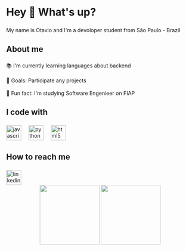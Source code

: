 <h1 align="left">Hey 👋 What's up?</h1>

###

<p align="left">My name is Otavio and I'm a devoloper student  from São Paulo - Brazil</p>

###

<h2 align="left">About me</h2>

###

<p align="left">📚 I'm currently learning languages about backend<br><br>🎯 Goals: Participate any projects<br><br>🎲 Fun fact: I'm studying Software Engenieer on FIAP</p>

###

<h2 align="left">I code with</h2>

###

<div align="left">
  <img src="https://cdn.jsdelivr.net/gh/devicons/devicon/icons/javascript/javascript-original.svg" height="40" alt="javascript logo"  />
  <img width="12" />
  <img src="https://cdn.jsdelivr.net/gh/devicons/devicon/icons/python/python-original.svg" height="40" alt="python logo"  />
  <img width="12" />
  <img src="https://cdn.jsdelivr.net/gh/devicons/devicon/icons/html5/html5-original.svg" height="40" alt="html5 logo"  />
</div>

###

<h2 align="left">How to reach me</h2>

###

<div align="left">
  <img src="https://cdn.jsdelivr.net/gh/devicons/devicon/icons/linkedin/linkedin-original.svg" height="40" alt="linkedin logo"  />
</div>

<div align="center">
  <img height="160em" src="https://github-readme-stats.vercel.app/api?username=Otaaviio&show_icons=true&theme=react" />
  <img height="160em" src="https://github-readme-stats.vercel.app/api/top-langs/?username=fernandoBellegarde&layout=compact&theme=react" />
</div>

###
